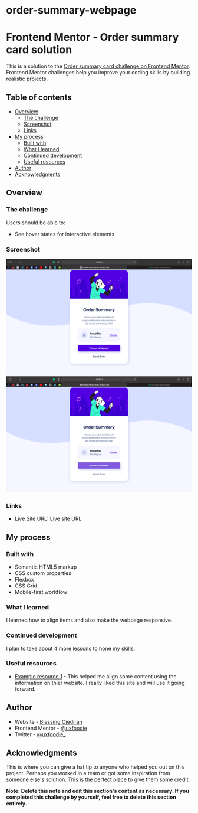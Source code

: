 # order-summary-webpage

# Frontend Mentor - Order summary card solution

This is a solution to the [Order summary card challenge on Frontend Mentor](https://www.frontendmentor.io/challenges/order-summary-component-QlPmajDUj). Frontend Mentor challenges help you improve your coding skills by building realistic projects. 

## Table of contents

- [Overview](#overview)
  - [The challenge](#the-challenge)
  - [Screenshot](#screenshot)
  - [Links](#links)
- [My process](#my-process)
  - [Built with](#built-with)
  - [What I learned](#what-i-learned)
  - [Continued development](#continued-development)
  - [Useful resources](#useful-resources)
- [Author](#author)
- [Acknowledgments](#acknowledgments)


## Overview

### The challenge

Users should be able to:

- See hover states for interactive elements

### Screenshot

![Solution](/order-summary-component-main/images/showcase2.png)
![Solution](/order-summary-component-main/images/active-cta.png)


### Links

- Live Site URL: [Live site URL](https://your-live-site-url.com)

## My process

### Built with

- Semantic HTML5 markup
- CSS custom properties
- Flexbox
- CSS Grid
- Mobile-first workflow

### What I learned

I learned how to align items and also make the webpage responsive.

### Continued development

I plan to take about 4 more lessons to hone my skills.

### Useful resources

- [Example resource 1](https://www.w3schools.com) - This helped me align some content using the information on thier website. I really liked this site and will use it going forward.


## Author

- Website - [Blessing Ojediran](https://uxfoodie.myportfolio.com)
- Frontend Mentor - [@uxfoodie](https://www.frontendmentor.io/profile/yourusername)
- Twitter - [@uxfoodie_](https://www.twitter.com/yourusername)


## Acknowledgments

This is where you can give a hat tip to anyone who helped you out on this project. Perhaps you worked in a team or got some inspiration from someone else's solution. This is the perfect place to give them some credit.

**Note: Delete this note and edit this section's content as necessary. If you completed this challenge by yourself, feel free to delete this section entirely.**
